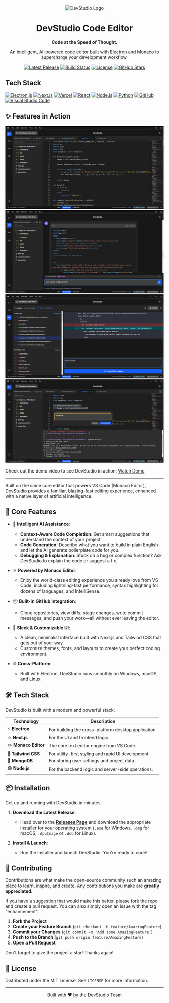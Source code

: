 <div align="center">

  <!-- You can create a simple logo and place it here -->
  <img src="DEVSTUDIO-DESKTOP/assets/icon.png" alt="DevStudio Logo" width="150"/>

  <h1>DevStudio Code Editor</h1>

  <p>
    <strong>Code at the Speed of Thought.</strong>
  </p>
  <p>
    An intelligent, AI-powered code editor built with Electron and Monaco to supercharge your development workflow.
  </p>

  <!-- Badges -->
  <p>
    <a href="https://github.com/Raahim2/DevStudio/releases"><img src="https://img.shields.io/github/v/release/Raahim2/DevStudio?style=for-the-badge&logo=github&color=34D399" alt="Latest Release"/></a>
    <a href="https://github.com/Raahim2/DevStudio/actions/workflows/main.yml"><img src="https://img.shields.io/github/actions/workflow/status/Raahim2/DevStudio/main.yml?branch=main&style=for-the-badge&logo=githubactions&logoColor=white" alt="Build Status"/></a>
    <a href="https://github.com/Raahim2/DevStudio/blob/main/LICENSE"><img src="https://img.shields.io/github/license/Raahim2/DevStudio?style=for-the-badge&color=f472b6" alt="License"/></a>
    <a href="https://github.com/Raahim2/DevStudio/stargazers"><img src="https://img.shields.io/github/stars/Raahim2/DevStudio?style=for-the-badge&logo=github&color=FBBF24" alt="GitHub Stars"/></a>
  </p>
  
</div>

##  Tech Stack

[![Electron.js](https://img.shields.io/badge/Electron.js-47848F?style=flat&logo=electron&logoColor=white)](https://www.electronjs.org/)
[![Next.js](https://img.shields.io/badge/Next.js-000000?style=flat&logo=next.js&logoColor=white)](https://nextjs.org/)
[![Vercel](https://img.shields.io/badge/Vercel-000000?style=flat&logo=vercel&logoColor=white)](https://vercel.com/)
[![React](https://img.shields.io/badge/React-20232A?style=flat&logo=react&logoColor=61DAFB)](https://reactjs.org/)
[![Node.js](https://img.shields.io/badge/Node.js-43853D?style=flat&logo=node.js&logoColor=white)](https://nodejs.org/)
[![Python](https://img.shields.io/badge/Python-3776AB?style=flat&logo=python&logoColor=white)](https://www.python.org/)
[![GitHub](https://img.shields.io/badge/GitHub-181717?style=flat&logo=github&logoColor=white)](https://github.com/)
[![Visual Studio Code](https://img.shields.io/badge/VSCode-0078D4?style=flat&logo=visual-studio-code&logoColor=white)](https://code.visualstudio.com/)


## ✨ Features in Action
<img src="DEVSTUDIO-DESKTOP/assets/Demo1.png" alt="DevStudio Logo" /> 
<img src="DEVSTUDIO-DESKTOP/assets/Demo2.png" alt="DevStudio Logo" /> 
<img src="DEVSTUDIO-DESKTOP/assets/Demo3.png" alt="DevStudio Logo" /> 
<img src="DEVSTUDIO-DESKTOP/assets/Demo4.png" alt="DevStudio Logo" />



Check out the demo video to see DevStudio in action: [Watch Demo](https://res.cloudinary.com/dtykfxrql/video/upload/v1744085710/demo_q1fsxu.mp4)

---


Built on the same core editor that powers VS Code (Monaco Editor), DevStudio provides a familiar, blazing-fast editing experience, enhanced with a native layer of artificial intelligence.




## 🚀 Core Features

-   🧠 **Intelligent AI Assistance**:
    -   **Context-Aware Code Completion**: Get smart suggestions that understand the context of your project.
    -   **Code Generation**: Describe what you want to build in plain English and let the AI generate boilerplate code for you.
    -   **Debugging & Explanation**: Stuck on a bug or complex function? Ask DevStudio to explain the code or suggest a fix.

-   ⚛️ **Powered by Monaco Editor**:
    -   Enjoy the world-class editing experience you already love from VS Code, including lightning-fast performance, syntax highlighting for dozens of languages, and IntelliSense.

-   📦 **Built-in GitHub Integration**:
    -   Clone repositories, view diffs, stage changes, write commit messages, and push your work—all without ever leaving the editor.

-   🎨 **Sleek & Customizable UI**:
    -   A clean, minimalist interface built with Next.js and Tailwind CSS that gets out of your way.
    -   Customize themes, fonts, and layouts to create your perfect coding environment.

-   🌐 **Cross-Platform**:
    -   Built with Electron, DevStudio runs smoothly on Windows, macOS, and Linux.

## 🛠️ Tech Stack

DevStudio is built with a modern and powerful stack:

| Technology         | Description                                        |
| ------------------ | -------------------------------------------------- |
| ⚡ **Electron**   | For building the cross-platform desktop application. |
| ⚛️ **Next.js**     | For the UI and frontend logic.                     |
| ✏️ **Monaco Editor** | The core text editor engine from VS Code.          |
| 💨 **Tailwind CSS** | For utility-first styling and rapid UI development.|
| 🍃 **MongoDB**     | For storing user settings and project data.        |
| 🟢 **Node.js**     | For the backend logic and server-side operations.  |

## 📦 Installation

Get up and running with DevStudio in minutes.

1.  **Download the Latest Release**:
    - Head over to the [**Releases Page**](https://github.com/Raahim2/DevStudio/releases) and download the appropriate installer for your operating system (`.exe` for Windows, `.dmg` for macOS, `.AppImage` or `.deb` for Linux).

2.  **Install & Launch**:
    - Run the installer and launch DevStudio. You're ready to code!

## 🤝 Contributing

Contributions are what make the open-source community such an amazing place to learn, inspire, and create. Any contributions you make are **greatly appreciated**.

If you have a suggestion that would make this better, please fork the repo and create a pull request. You can also simply open an issue with the tag "enhancement".

1.  **Fork the Project**
2.  **Create your Feature Branch** (`git checkout -b feature/AmazingFeature`)
3.  **Commit your Changes** (`git commit -m 'Add some AmazingFeature'`)
4.  **Push to the Branch** (`git push origin feature/AmazingFeature`)
5.  **Open a Pull Request**

Don't forget to give the project a star! Thanks again!

## 📜 License

Distributed under the MIT License. See `LICENSE` for more information.

---

<div align="center">
  <p>Built with ❤️ by the DevStudio Team</p>
</div>